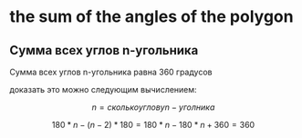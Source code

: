 # the sum of the angles of the polygon

## Сумма всех углов n-угольника

Сумма всех углов n-угольника равна 360 градусов 

доказать это можно следующим вычислением:

$$
n = сколько углов у n-уголника
$$

$$
180*n-(n-2)*180=180*n-180*n+360=360
$$
